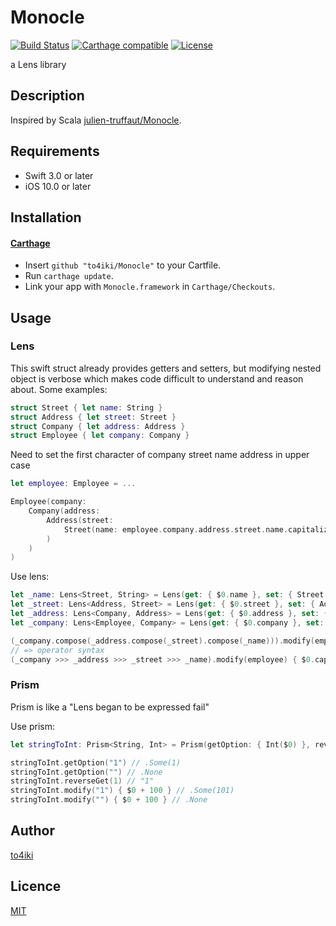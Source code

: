 # Monocle

[![Build Status][status-image]][status-url]
[![Carthage compatible][carthage-image]][carthage-url]
[![License][license-image]][license-url]

a Lens library

## Description

Inspired by Scala [julien-truffaut/Monocle](https://github.com/julien-truffaut/Monocle).

## Requirements
- Swift 3.0 or later
- iOS 10.0 or later

## Installation

#### [Carthage](https://github.com/Carthage/Carthage)

- Insert `github "to4iki/Monocle"` to your Cartfile.
- Run `carthage update`.
- Link your app with `Monocle.framework` in `Carthage/Checkouts`.

## Usage

### Lens

This swift struct already provides getters and setters, but modifying nested object is verbose which makes code difficult to understand and reason about.
Some examples:

```swift
struct Street { let name: String }
struct Address { let street: Street }
struct Company { let address: Address }
struct Employee { let company: Company }
```

Need to set the first character of company street name address in upper case

```swift
let employee: Employee = ...

Employee(company:
    Company(address:
        Address(street:
            Street(name: employee.company.address.street.name.capitalizedString)
        )
    )
)
```

Use lens:

```swift
let _name: Lens<Street, String> = Lens(get: { $0.name }, set: { Street(name: $1) })
let _street: Lens<Address, Street> = Lens(get: { $0.street }, set: { Address(street: $1) })
let _address: Lens<Company, Address> = Lens(get: { $0.address }, set: { Company(address: $1) })
let _company: Lens<Employee, Company> = Lens(get: { $0.company }, set: { Employee(company: $1) })

(_company.compose(_address.compose(_street).compose(_name))).modify(employee) { $0.capitalizedString }
// => operator syntax
(_company >>> _address >>> _street >>> _name).modify(employee) { $0.capitalizedString }
```

### Prism
Prism is like a "Lens began to be expressed fail"

Use prism:

```swift
let stringToInt: Prism<String, Int> = Prism(getOption: { Int($0) }, reverseGet: { String($0) })
```

```swift
stringToInt.getOption("1") // .Some(1)
stringToInt.getOption("") // .None
stringToInt.reverseGet(1) // "1"
stringToInt.modify("1") { $0 + 100 } // .Some(101)
stringToInt.modify("") { $0 + 100 } // .None
```

## Author

[to4iki](https://github.com/to4iki)

## Licence

[MIT](http://to4iki.mit-license.org/)

[status-url]: https://travis-ci.org/to4iki/Monocle
[status-image]: https://travis-ci.org/to4iki/Monocle.svg

[carthage-url]: https://github.com/Carthage/Carthage
[carthage-image]: https://img.shields.io/badge/Carthage-compatible-4BC51D.svg?style=flat

[license-url]: http://to4iki.mit-license.org/
[license-image]: http://img.shields.io/badge/license-MIT-brightgreen.svg
